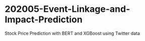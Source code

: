 # 202005-Event-Linkage-and-Impact-Prediction
Stock Price Prediction with BERT and XGBoost using Twitter data
